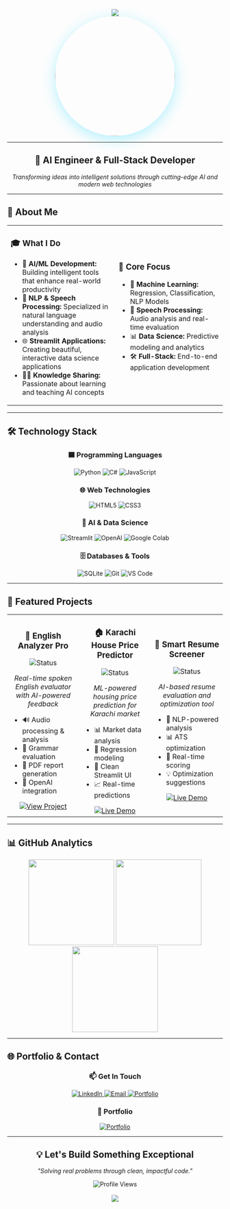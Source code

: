 <div align="center">
  <img src="https://readme-typing-svg.vercel.app/?lines=Hello,+I'm+Muhammad+Jarreer;AI+Engineer+%7C+Python+Developer;NLP+%26+Streamlit+Specialist;Building+intelligent+tools+for+real-world+impact&center=true&width=800&height=100&color=00d4ff&font=Segoe+UI&weight=600&size=45&pause=1000" />
</div>

<div align="center">
  <img src="https://github.com/Jarreer/kaiser.png" width="280" style="border-radius: 50%; box-shadow: 0 8px 32px rgba(0, 212, 255, 0.3);" />
</div>

---

<div align="center">
  <h2>🚀 AI Engineer & Full-Stack Developer</h2>
  <p><em>Transforming ideas into intelligent solutions through cutting-edge AI and modern web technologies</em></p>
</div>

---

## 🎯 **About Me**

<div align="center">
  <table>
    <tr>
      <td width="50%">
        <h3>🎓 What I Do</h3>
        <ul align="left">
          <li>🔬 <strong>AI/ML Development:</strong> Building intelligent tools that enhance real-world productivity</li>
          <li>💬 <strong>NLP & Speech Processing:</strong> Specialized in natural language understanding and audio analysis</li>
          <li>🌐 <strong>Streamlit Applications:</strong> Creating beautiful, interactive data science applications</li>
          <li>🧑‍🏫 <strong>Knowledge Sharing:</strong> Passionate about learning and teaching AI concepts</li>
        </ul>
      </td>
      <td width="50%">
        <h3>🎯 Core Focus</h3>
        <ul align="left">
          <li>🤖 <strong>Machine Learning:</strong> Regression, Classification, NLP Models</li>
          <li>🎤 <strong>Speech Processing:</strong> Audio analysis and real-time evaluation</li>
          <li>📊 <strong>Data Science:</strong> Predictive modeling and analytics</li>
          <li>🛠️ <strong>Full-Stack:</strong> End-to-end application development</li>
        </ul>
      </td>
    </tr>
  </table>
</div>

---

## 🛠️ **Technology Stack**

<div align="center">
  <h3>🟦 Programming Languages</h3>
  <img src="https://img.shields.io/badge/Python-3776AB?style=for-the-badge&logo=python&logoColor=white" alt="Python"/>
  <img src="https://img.shields.io/badge/C%23-239120?style=for-the-badge&logo=c-sharp&logoColor=white" alt="C#"/>
  <img src="https://img.shields.io/badge/JavaScript-F7DF1E?style=for-the-badge&logo=javascript&logoColor=black" alt="JavaScript"/>
  
  <h3>🌐 Web Technologies</h3>
  <img src="https://img.shields.io/badge/HTML5-E34F26?style=for-the-badge&logo=html5&logoColor=white" alt="HTML5"/>
  <img src="https://img.shields.io/badge/CSS3-1572B6?style=for-the-badge&logo=css3&logoColor=white" alt="CSS3"/>
  
  <h3>🤖 AI & Data Science</h3>
  <img src="https://img.shields.io/badge/Streamlit-FF4B4B?style=for-the-badge&logo=streamlit&logoColor=white" alt="Streamlit"/>
  <img src="https://img.shields.io/badge/OpenAI-412991?style=for-the-badge&logo=openai&logoColor=white" alt="OpenAI"/>
  <img src="https://img.shields.io/badge/Google Colab-F9AB00?style=for-the-badge&logo=googlecolab&logoColor=black" alt="Google Colab"/>
  
  <h3>🗄️ Databases & Tools</h3>
  <img src="https://img.shields.io/badge/SQLite-003B57?style=for-the-badge&logo=sqlite&logoColor=white" alt="SQLite"/>
  <img src="https://img.shields.io/badge/Git-F05032?style=for-the-badge&logo=git&logoColor=white" alt="Git"/>
  <img src="https://img.shields.io/badge/VSCODE-007ACC?style=for-the-badge&logo=visual-studio-code&logoColor=white" alt="VS Code"/>
</div>

---

## 🚀 **Featured Projects**

<div align="center">
  <table>
    <tr>
      <td width="33%" align="center">
        <h3>🎤 English Analyzer Pro</h3>
        <img src="https://img.shields.io/badge/Status-Coming_Soon-blue?style=for-the-badge" alt="Status"/>
        <p><em>Real-time spoken English evaluator with AI-powered feedback</em></p>
        <ul align="left">
          <li>🔊 Audio processing & analysis</li>
          <li>📝 Grammar evaluation</li>
          <li>📄 PDF report generation</li>
          <li>🤖 OpenAI integration</li>
        </ul>
        <a href="https://github.com/Jarreer/english-analyzer-pro">
          <img src="https://img.shields.io/badge/View_Project-000000?style=for-the-badge&logo=github&logoColor=white" alt="View Project"/>
        </a>
      </td>
      <td width="33%" align="center">
        <h3>🏠 Karachi House Price Predictor</h3>
        <img src="https://img.shields.io/badge/Status-Live-green?style=for-the-badge" alt="Status"/>
        <p><em>ML-powered housing price prediction for Karachi market</em></p>
        <ul align="left">
          <li>📊 Market data analysis</li>
          <li>🎯 Regression modeling</li>
          <li>🎨 Clean Streamlit UI</li>
          <li>📈 Real-time predictions</li>
        </ul>
        <a href="https://house-price-predictor-pk-ftdtmqfxmqd5rvzuezjykc.streamlit.app/#karachi-house-price-predictor">
          <img src="https://img.shields.io/badge/Live_Demo-FF4B4B?style=for-the-badge&logo=streamlit&logoColor=white" alt="Live Demo"/>
        </a>
      </td>
      <td width="33%" align="center">
        <h3>📄 Smart Resume Screener</h3>
        <img src="https://img.shields.io/badge/Status-Live-green?style=for-the-badge" alt="Status"/>
        <p><em>AI-based resume evaluation and optimization tool</em></p>
        <ul align="left">
          <li>🤖 NLP-powered analysis</li>
          <li>📊 ATS optimization</li>
          <li>🎯 Real-time scoring</li>
          <li>💡 Optimization suggestions</li>
        </ul>
        <a href="https://smart-resume-screener-a8awrcndc99f9jzkpvntot.streamlit.app/">
          <img src="https://img.shields.io/badge/Live_Demo-FF4B4B?style=for-the-badge&logo=streamlit&logoColor=white" alt="Live Demo"/>
        </a>
      </td>
    </tr>
  </table>
</div>

---

## 📊 **GitHub Analytics**

<div align="center">
  <img src="https://github-readme-stats.vercel.app/api?username=Jarreer&show_icons=true&theme=react&hide_border=true&border_radius=12&bg_color=0D1117&title_color=00d4ff&text_color=ffffff&icon_color=00d4ff" height="200"/>
  <img src="https://github-readme-stats.vercel.app/api/top-langs/?username=Jarreer&layout=compact&theme=react&hide_border=true&border_radius=12&bg_color=0D1117&title_color=00d4ff&text_color=ffffff&langs_count=8" height="200"/>
</div>

<div align="center">
  <img src="https://github-readme-streak-stats.herokuapp.com/?user=Jarreer&theme=react&hide_border=true&border_radius=12&background=0D1117&stroke=00d4ff&ring=00d4ff&fire=00d4ff&currStreakNum=ffffff&currStreakLabel=00d4ff&sideNums=ffffff&sideLabels=00d4ff&dates=ffffff" height="200"/>
</div>

---

## 🌐 **Portfolio & Contact**

<div align="center">
  <h3>📫 Get In Touch</h3>
  <a href="https://www.linkedin.com/in/muhammad-jarreer-2a63a3372/">
    <img src="https://img.shields.io/badge/-LinkedIn-0A66C2?style=for-the-badge&logo=linkedin&logoColor=white" alt="LinkedIn"/>
  </a>
  <a href="mailto:jareerfootball7@gmail.com">
    <img src="https://img.shields.io/badge/-Gmail-D14836?style=for-the-badge&logo=gmail&logoColor=white" alt="Email"/>
  </a>
  <a href="https://jarreer.github.io/portfolio">
    <img src="https://img.shields.io/badge/-Portfolio-111111?style=for-the-badge&logo=githubpages&logoColor=white" alt="Portfolio"/>
  </a>
</div>

<div align="center">
  <h3>🎯 Portfolio</h3>
  <a href="https://jarreer.github.io/portfolio/">
    <img src="https://img.shields.io/badge/🔗_View_My_Portfolio-00d4ff?style=for-the-badge&logo=github&logoColor=white" alt="Portfolio"/>
  </a>
</div>

---

<div align="center">
  <h2>💡 Let's Build Something Exceptional</h2>
  <p><em>"Solving real problems through clean, impactful code."</em></p>
  
  <img src="https://komarev.com/ghpvc/?username=Jarreer&style=flat-square&color=00d4ff" alt="Profile Views"/>
  
  <br/>
  <br/>
  
  <img src="https://readme-typing-svg.vercel.app/?lines=Ready+to+collaborate+on+innovative+AI+projects;Let's+create+something+amazing+together&center=true&width=600&height=50&color=00d4ff&font=Segoe+UI&weight=500&size=25&pause=2000" />
</div> 
